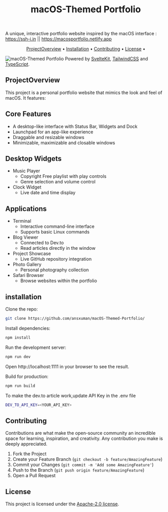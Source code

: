 <h1 align="center">
 macOS-Themed Portfolio
</h1>

  <br>

A unique, interactive portfolio website inspired by the macOS interface : https://ssh-i.in || https://macosportfolio.netlify.app
<p align="center">
  <a href="#projectoverview">ProjectOverview</a> •
  <a href="#installation">Installation</a> •
  <a href="#contributing">Contributing</a> •
  <a href="#license">License</a> •
</p>

![macOS-Themed Portfolio](https://github.com/user-attachments/assets/2859e409-c4d2-47ce-a810-885c01cddd83)
  Powered by [SvelteKit](https://kit.svelte.dev/), [TailwindCSS](https://tailwindcss.com/) and [TypeScript](https://www.typescriptlang.org/).


## ProjectOverview

This project is a personal portfolio website that mimics the look and feel of macOS. It features:

## Core Features
- A desktop-like interface with Status Bar, Widgets and Dock
- Launchpad for an app-like experience
- Draggable and resizable windows
- Minimizable, maximizable and closable windows

## Desktop Widgets
- Music Player
  - Copyright Free playlist with play controls
  - Genre selection and volume control
- Clock Widget
  - Live date and time display

## Applications
- Terminal
  - Interactive command-line interface
  - Supports basic Linux commands
- Blog Viewer
  - Connected to Dev.to
  - Read articles directly in the window
- Project Showcase
  - Live GitHub repository integration
- Photo Gallery
  - Personal photography collection
- Safari Browser
  - Browse websites within the portfolio

## installation

Clone the repo:
   ```bash
   git clone https://github.com/ansxuman/macOS-Themed-Portfolio/
   ```

Install dependencies:
   ```bash
   npm install
   ```
Run the development server:
   ```bash
   npm run dev
   ```
Open http://localhost:1111 in your browser to see the result.

Build for production:
   ```bash
   npm run build
   ```

To make the dev.to article work,update API Key in the .env file
   ```bash
   DEV_TO_API_KEY=<YOUR_API_KEY>
   ```
## Contributing

Contributions are what make the open-source community an incredible space for learning, inspiration, and creativity. Any contribution you make is deeply appreciated.

1. Fork the Project
2. Create your Feature Branch (`git checkout -b feature/AmazingFeature`)
3. Commit your Changes (`git commit -m 'Add some AmazingFeature'`)
4. Push to the Branch (`git push origin feature/AmazingFeature`)
5. Open a Pull Request

## License

This project is licensed under the [Apache-2.0 license](LICENSE).
